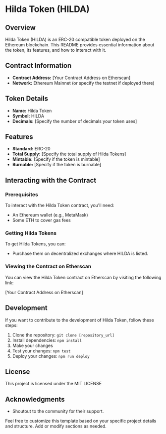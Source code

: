 # Hilda Token (HILDA)

## Overview

Hilda Token (HILDA) is an ERC-20 compatible token deployed on the Ethereum blockchain. This README provides essential information about the token, its features, and how to interact with it.

## Contract Information

- **Contract Address:** [Your Contract Address on Etherscan]
- **Network:** Ethereum Mainnet (or specify the testnet if deployed there)

## Token Details

- **Name:** Hilda Token
- **Symbol:** HILDA
- **Decimals:** [Specify the number of decimals your token uses]

## Features

- **Standard:** ERC-20
- **Total Supply:** [Specify the total supply of Hilda Tokens]
- **Mintable:** [Specify if the token is mintable]
- **Burnable:** [Specify if the token is burnable]

## Interacting with the Contract

### Prerequisites

To interact with the Hilda Token contract, you'll need:

- An Ethereum wallet (e.g., MetaMask)
- Some ETH to cover gas fees

### Getting Hilda Tokens

To get Hilda Tokens, you can:

- Purchase them on decentralized exchanges where HILDA is listed.

### Viewing the Contract on Etherscan

You can view the Hilda Token contract on Etherscan by visiting the following link:

[Your Contract Address on Etherscan]

## Development

If you want to contribute to the development of Hilda Token, follow these steps:

1. Clone the repository: `git clone [repository_url]`
2. Install dependencies: `npm install`
3. Make your changes
4. Test your changes: `npm test`
5. Deploy your changes: `npm run deploy`

## License

This project is licensed under the MIT LICENSE

## Acknowledgments

- Shoutout to the community for their support.

Feel free to customize this template based on your specific project details and structure. Add or modify sections as needed.
